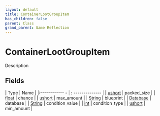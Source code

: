 ```yaml
---
layout: default
title: ContainerLootGroupItem
has_children: false
parent: Class
grand_parent: Game Reflection
---
```

# ContainerLootGroupItem
Description 

## Fields
| Type | Name |
|:------------ - | : -------------- |
| [ushort](game-reflection/enums/ushort.md) | packed_size |
| [float](game-reflection/components/float.md) | chance |
| [ushort](game-reflection/enums/ushort.md) | max_amount |
| [String](game-reflection/components/string.md) | blueprint |
| [Database](game-reflection/components/database.md) | database |
| [String](game-reflection/components/string.md) | condition_value |
| [int](game-reflection/enums/int.md) | condition_type |
| [ushort](game-reflection/enums/ushort.md) | min_amount |
